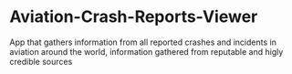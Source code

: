 # Aviation-Crash-Reports-Viewer
App that gathers information from all reported crashes and incidents in aviation around the world, information gathered from reputable and higly credible sources
